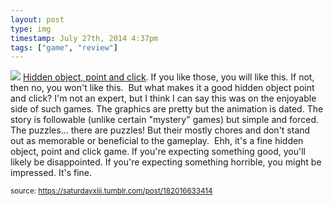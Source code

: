 ```yaml
---
layout: post
type: img
timestamp: July 27th, 2014 4:37pm
tags: ["game", "review"]
---
```

<img src="https://saturdayxiii.github.io/media/182016633414.jpg"/>

<a href="https://store.steampowered.com/app/259740/Nightmares_from_the_Deep_The_Cursed_Heart/" target="_blank">
Hidden object, point and click</a>. If you like those, you will like this. If not, then no, you won't like this. 
But what makes it a good hidden object point and click? I'm not an expert, but I think I can say this was on the enjoyable side of such games. The graphics are pretty but the animation is dated. The story is followable (unlike certain "mystery" games) but simple and forced. The puzzles&hellip; there are puzzles! But their mostly chores and don't stand out as memorable or beneficial to the gameplay. 
Ehh, it's a fine hidden object, point and click game. If you're expecting something good, you'll likely be disappointed. If you're expecting something horrible, you might be impressed. It's fine.
<br/>
 
  
<small>source: https://saturdayxiii.tumblr.com/post/182016633414</small>